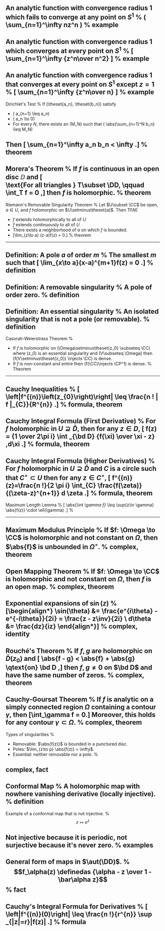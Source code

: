 An analytic function with convergence radius 1 which fails to converge at any point on $S^1$
%
\( \sum_{n=1}^\infty nz^n \) 
%
example
---

An analytic function with convergence radius 1 which converges at every point on $S^1$
%
\[
\sum_{n=1}^\infty {z^n\over n^2}
\]
%
example
---

An analytic function with convergence radius 1 that converges at every point on $S^1$ except $z=1$
%
\[
\sum_{n=1}^\infty {z^n\over n}
\]
%
example
---

Dirichlet's Test
%
If \(\theset{a_n}, \theset{b_n}\) satisfy

- \(  a_{n+1} \leq a_n\) 
- \(  a_n \to 0\) 
- For every $N$, there exists an \(M_N\) such that \(  \abs{\sum_{n=1}^N b_n} \leq M_N\)

Then \[ \sum_{n=1}^\infty a_n b_n < \infty .\]
%
theorem
---

Morera's Theorem
%
If $f$ is continuous in an open disc $\DD$ and 
\[  
\text{For all triangles } T\subset \DD, \qquad \int_T f = 0
,\]
then $f$ is holomorphic.
%
theorem
---

Riemann's Removable Singularity Theorem
%
Let $U\subset \CC$ be open, $a\in U$, and $f$ holomorphic on $U\setminus\theset{a}$. 
Then TFAE

- $f$ extends holomorphically to all of $U$
- $f$ extends continuously to all of $U$
- There exists a neighborhood of $a$ on which $f$ is bounded.
- \[\lim_{z\to a} (z-a)f(z) = 0.\]
%
theorem
---

Definition: A pole $a$ of order $m$
%
The smallest $m$ such that 
\[
\lim_{x\to a}(x-a)^{m+1}f(z) = 0
.\]
%
definition
---

Definition: A removable singularity
%
A pole of order zero.
%
definition
---

Definition: An essential singularity
%
An isolated singularity that is not a pole (or removable).
%
definition
---

Casorati-Weierstrass Theorem
%
- If $f$ is holomorphic on \(\Omega\setminus\theset{z_0} \subseteq \CC\) where \(z_0\) is an essential singularity and \(V\subseteq \Omega\) then \(f(V\setminus\theset{z_0}) \injects \CC\) is dense.
- If $f$ is non-constant and entire then \(f(\CC)\injects \CP^1\) is dense.
%
Theorem
---

Cauchy Inequalities
%
\[
\left|f^{(n)}\left(z_{0}\right)\right| \leq \frac{n ! \| f \|_{C}}{R^{n}}
.\]
%
formula, theorem
---

Cauchy Integral Formula (First Derivative)
%
For $f$ holomorphic in $U\supseteq \bar D$, then for any $z\in D$,
\[
f(z) = {1 \over 2\pi i} \int _{\bd D} {f(\xi) \over \xi - z} \,d\xi
.\]
%
formula, theorem
---

Cauchy Integral Formula (Higher Derivatives)
%
For $f$ holomorphic in $U\supseteq \bar D$ and $C$ is a circle such that $C^\circ \subset U$ then for any $z\in C^\circ$,
\[
f^{(n)}(z)=\frac{n !}{2 \pi i} \int_{C} \frac{f(\zeta)}{(\zeta-z)^{n+1}} d \zeta
.\]
%
formula, theorem
---

Maximum Length Lemma
%
\[
\abs{\int _\gamma f} \leq \sup_{z\in \gamma} \abs{f(z)} \cdot \ell(\gamma)
.\]
%

---

Maximum Modulus Principle
%
If $f: \Omega \to \CC$ is holomorphic and not constant on $\Omega$, then $\abs{f}$ is unbounded in $\Omega^\circ$.
%
complex, theorem
---

Open Mapping Theorem
%
If $f: \Omega \to \CC$ is holomorphic and not constant on $\Omega$, then $f$ is an open map.
%
complex, theorem
---

Exponential expansions of $\sin(z)$
%
\[\begin{align*}
\sin(\theta) &= \frac{e^{i\theta} - e^{-i\theta}}{2i} = \frac{z - z\inv}{2i} \\
d\theta &= \frac{dz}{iz}
\end{align*}\]
%
complex, identity
---

Rouché's Theorem
%
If $f, g$ are holomorphic on $\bar{D}(z_0)$ and 
\[
\abs{f - g} < \abs{f} + \abs{g} \qtext{on} \bd D
,\] 
then $f,g\neq 0$ on $\bd D$ and have the same number of zeros.
%
complex, theorem
---

Cauchy-Goursat Theorem
%
If $f$ is analytic on a simply connected region $\Omega$ containing a contour $\gamma$, then \[\int_\gamma f = 0.\]
Moreover, this holds for any contour $\gamma \subset \Omega$.
%
complex, theorem
---

Types of singularities
%

- Removable: $\abs{f(z)}$ is bounded in a punctured disc.
- Poles: $\lim_{z\to p} \abs{f(z)} = \infty$.
- Essential: neither removable nor a pole.
%

complex, fact
---

Conformal Map
%
A holomorphic map with nowhere vanishing derivative (locally injective).
%
definition
---

Example of a conformal map that is not injective.
%
$$z\mapsto e^z$$

Not injective because it is periodic, not surjective because it's never zero.
%
examples
---

General form of maps in $\aut(\DD)$.
%
$$f_\alpha(z) \definedas {\alpha - z \over 1 - \bar\alpha z}$$
%
fact
---

Cauchy's Integral Formula for Derivatives
%
\[
\left|f^{(n)}(0)\right| \leq \frac{n !}{r^{n}} \sup _{|z|=r}|f(z)|
.\]
%
formula
---

